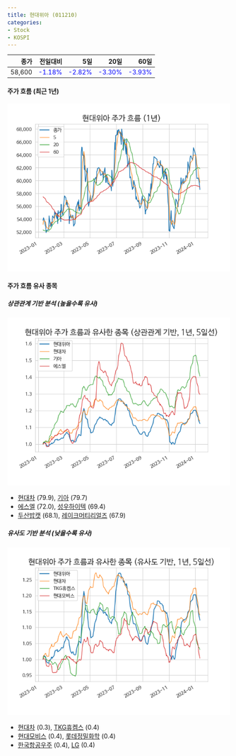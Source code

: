 ```yaml
---
title: 현대위아 (011210)
categories:
- Stock
- KOSPI
---
```


|종가|전일대비|5일|20일|60일|
|---:|-------:|--:|---:|---:|
|58,600|<span style="color: blue">-1.18%</span>|<span style="color: blue">-2.82%</span>|<span style="color: blue">-3.30%</span>|<span style="color: blue">-3.93%</span>|

<!-- more -->


#### 주가 흐름 (최근 1년)
![011210](/assets/images/stock/011210.png)


#### 주가 흐름 유사 종목


##### 상관관계 기반 분석 (높을수록 유사)
![011210](/assets/images/stock/011210_corr.png)
- [현대차](/005380/) (79.9), [기아](/000270/) (79.7)
- [에스엘](/005850/) (72.0), [성우하이텍](/015750/) (69.4)
- [두산밥캣](/241560/) (68.1), [레이크머티리얼즈](/281740/) (67.9)


##### 유사도 기반 분석 (낮을수록 유사)	
![011210](/assets/images/stock/011210_sim.png)
- [현대차](/005380/) (0.3), [TKG휴켐스](/069260/) (0.4)
- [현대모비스](/012330/) (0.4), [롯데정밀화학](/004000/) (0.4)
- [한국항공우주](/047810/) (0.4), [LG](/003550/) (0.4)